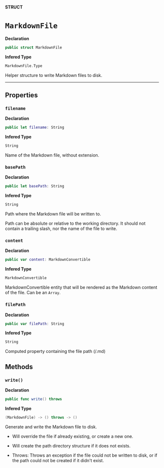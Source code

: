**STRUCT**
# `MarkdownFile`

**Declaration**
```swift
public struct MarkdownFile
```

**Infered Type**
```swift
MarkdownFile.Type
```

Helper structure to write Markdown files to disk.

--------------------

## Properties
### `filename`

**Declaration**
```swift
public let filename: String
```

**Infered Type**
```swift
String
```

Name of the Markdown file, without extension.

### `basePath`

**Declaration**
```swift
public let basePath: String
```

**Infered Type**
```swift
String
```

Path where the Markdown file will be written to.

Path can be absolute or relative to the working directory. It should
not contain a trailing slash, nor the name of the file to write.

### `content`

**Declaration**
```swift
public var content: MarkdownConvertible
```

**Infered Type**
```swift
MarkdownConvertible
```

MarkdownConvertible entity that will be rendered
as the Markdown content of the file. Can be an `Array`.

### `filePath`

**Declaration**
```swift
public var filePath: String
```

**Infered Type**
```swift
String
```

Computed property containing the file path (<basePath>/<filename>.md)

## Methods
### `write()`

**Declaration**
```swift
public func write() throws
```

**Infered Type**
```swift
(MarkdownFile) -> () throws -> ()
```

Generate and write the Markdown file to disk.

- Will override the file if already existing, or create a new one.
- Will create the path directory structure if it does not exists.

- Throws: Throws an exception if the file could not be written to disk, or
          if the path could not be created if it didn't exist.

